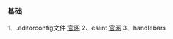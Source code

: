 ### 基础
   1、.editorconfig文件 [官网](https://editorconfig.org)
   2、eslint [官网](https://cn.eslint.org/)
   3、handlebars
